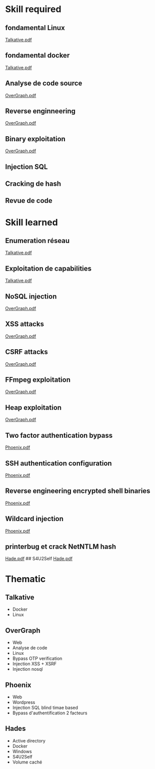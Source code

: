 # Skill required
## fondamental Linux 
[Talkative.pdf](./Linux/Talkative.pdf)
## fondamental docker
[Talkative.pdf](./Linux/Talkative.pdf.tar.gz)
## Analyse de code source
[OverGraph.pdf](./Linux/OverGraph.pdf.tar.gz)
## Reverse enginneering
[OverGraph.pdf](./Linux/OverGraph.pdf.tar.gz)
## Binary exploitation 
[OverGraph.pdf](./Linux/OverGraph.pdf.tar.gz)
## Injection SQL

## Cracking de hash

## Revue de code

# Skill learned
## Enumeration réseau
[Talkative.pdf](./Linux/Talkative.pdf)
## Exploitation de capabilities
[Talkative.pdf](./Linux/Talkative.pdf)
## NoSQL injection
[OverGraph.pdf](./Linux/OverGraph.pdf)
## XSS attacks
[OverGraph.pdf](./Linux/OverGraph.pdf)
## CSRF attacks
[OverGraph.pdf](./Linux/OverGraph.pdf)
## FFmpeg exploitation
[OverGraph.pdf](./Linux/OverGraph.pdf)
## Heap exploitation
[OverGraph.pdf](./Linux/OverGraph.pdf)
## Two factor authentication bypass
[Phoenix.pdf](./Linux/Phoenix.pdf)
## SSH authentication configuration
[Phoenix.pdf](./Linux/Phoenix.pdf)
## Reverse engineering encrypted shell binaries
[Phoenix.pdf](./Linux/Phoenix.pdf)
## Wildcard injection
[Phoenix.pdf](./Linux/Phoenix.pdf)
## printerbug et crack NetNTLM hash
[Hade.pdf](./Linux/Hades.pdf)
## S4U2Self
[Hade.pdf](./Linux/Hades.pdf)

# Thematic
## Talkative 
- Docker
- Linux

## OverGraph
- Web
- Analyse de code
- Linux
- Bypass OTP verification
- Injection XSS + XSRF
- Injection nosql

## Phoenix
- Web
- Wordpress
- Injection SQL blind timae based
- Bypass d'authentification 2 facteurs

## Hades
- Active directory
- Docker
- Windows
- S4U2Self
- Volume caché